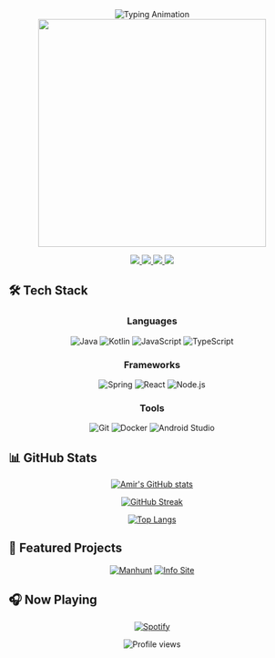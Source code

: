 <div align="center">
  
<!-- Animated Header -->
<img src="https://readme-typing-svg.demolab.com?font=Fira+Code&weight=600&size=26&duration=4000&pause=1000&color=58A6FF&vCenter=true&width=500&height=50&lines=Hi+there+👋,+I'm+Amir;Full-Stack+Developer;Open+Source+Contributor;Tech+Enthusiast" alt="Typing Animation" />

<!-- Profile GIF -->
<img src="https://i.postimg.cc/8krZRQxG/ea7763f1c9c7eb43cf37b4be6d0aa8e5.gif" width="400"/>

<!-- Social Badges -->
<p align="center">
  <a href="https://linkedin.com/in/YOUR_PROFILE">
    <img src="https://img.shields.io/badge/-LinkedIn-0A66C2?style=flat&logo=linkedin&logoColor=white"/>
  </a>
  <a href="https://twitter.com/YOUR_TWITTER">
    <img src="https://img.shields.io/badge/-Twitter-1DA1F2?style=flat&logo=twitter&logoColor=white"/>
  </a>
  <a href="https://t.me/YOUR_TELEGRAM">
    <img src="https://img.shields.io/badge/-Telegram-26A5E4?style=flat&logo=telegram&logoColor=white"/>
  </a>
  <a href="mailto:YOUR_EMAIL@gmail.com">
    <img src="https://img.shields.io/badge/-Gmail-EA4335?style=flat&logo=gmail&logoColor=white"/>
  </a>
</p>

</div>

## 🛠 Tech Stack

<div align="center">

### Languages
![Java](https://img.shields.io/badge/-Java-007396?style=flat&logo=java&logoColor=white)
![Kotlin](https://img.shields.io/badge/-Kotlin-7F52FF?style=flat&logo=kotlin&logoColor=white)
![JavaScript](https://img.shields.io/badge/-JavaScript-F7DF1E?style=flat&logo=javascript&logoColor=black)
![TypeScript](https://img.shields.io/badge/-TypeScript-3178C6?style=flat&logo=typescript&logoColor=white)

### Frameworks
![Spring](https://img.shields.io/badge/-Spring-6DB33F?style=flat&logo=spring&logoColor=white)
![React](https://img.shields.io/badge/-React-61DAFB?style=flat&logo=react&logoColor=black)
![Node.js](https://img.shields.io/badge/-Node.js-339933?style=flat&logo=node.js&logoColor=white)

### Tools
![Git](https://img.shields.io/badge/-Git-F05032?style=flat&logo=git&logoColor=white)
![Docker](https://img.shields.io/badge/-Docker-2496ED?style=flat&logo=docker&logoColor=white)
![Android Studio](https://img.shields.io/badge/-Android_Studio-3DDC84?style=flat&logo=android-studio&logoColor=white)

</div>

## 📊 GitHub Stats

<div align="center">

<!-- Stats Card -->
[![Amir's GitHub stats](https://github-readme-stats.vercel.app/api?username=omslx&show_icons=true&theme=onedark&hide_border=true&bg_color=0D1117&title_color=58A6FF&icon_color=58A6FF&text_color=8B949E)](https://github.com/omslx)

<!-- Streak Stats -->
[![GitHub Streak](https://streak-stats.demolab.com?user=omslx&theme=onedark&hide_border=true&background=0D1117&ring=58A6FF&fire=58A6FF&currStreakNum=8B949E&sideNums=8B949E&currStreakLabel=58A6FF&sideLabels=58A6FF&dates=8B949E)](https://git.io/streak-stats)

<!-- Top Languages -->
[![Top Langs](https://github-readme-stats.vercel.app/api/top-langs/?username=omslx&layout=compact&theme=onedark&hide_border=true&bg_color=0D1117&title_color=58A6FF&text_color=8B949E)](https://github.com/omslx)

</div>

## 🚀 Featured Projects

<div align="center">

<!-- Project Cards -->
[![Manhunt](https://github-readme-stats.vercel.app/api/pin/?username=omslx&repo=Manhunt&theme=onedark&hide_border=true&bg_color=0D1117&title_color=58A6FF&text_color=8B949E)](https://github.com/omslx/Manhunt)
[![Info Site](https://github-readme-stats.vercel.app/api/pin/?username=omslx&repo=new-information-site&theme=onedark&hide_border=true&bg_color=0D1117&title_color=58A6FF&text_color=8B949E)](https://github.com/omslx/new-information-site)

</div>

## 🎧 Now Playing

<div align="center">

<!-- Spotify -->
[![Spotify](https://spotify-github-profile.vercel.app/api/view?uid=mslx&cover_image=true&theme=novatorem&bar_color=58A6FF&bar_color_cover=true)](https://open.spotify.com/user/mslx)

</div>

<div align="center">

<!-- Footer -->
<img src="https://komarev.com/ghpvc/?username=omslx&label=Profile+Views&color=58A6FF&style=flat" alt="Profile views" />
  
</div>
